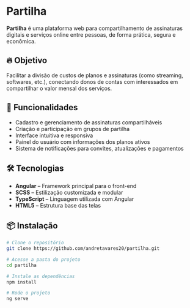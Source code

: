# Partilha

**Partilha** é uma plataforma web para compartilhamento de assinaturas digitais e serviços online entre pessoas, de forma prática, segura e econômica.

## 🔥 Objetivo

Facilitar a divisão de custos de planos e assinaturas (como streaming, softwares, etc.), conectando donos de contas com interessados em compartilhar o valor mensal dos serviços.

## 🚀 Funcionalidades

- Cadastro e gerenciamento de assinaturas compartilháveis
- Criação e participação em grupos de partilha
- Interface intuitiva e responsiva
- Painel do usuário com informações dos planos ativos
- Sistema de notificações para convites, atualizações e pagamentos

## 🛠️ Tecnologias

- **Angular** – Framework principal para o front-end
- **SCSS** – Estilização customizada e modular
- **TypeScript** – Linguagem utilizada com Angular
- **HTML5** – Estrutura base das telas

## 📦 Instalação

```bash
# Clone o repositório
git clone https://github.com/andretavares20/partilha.git

# Acesse a pasta do projeto
cd partilha

# Instale as dependências
npm install

# Rode o projeto
ng serve
